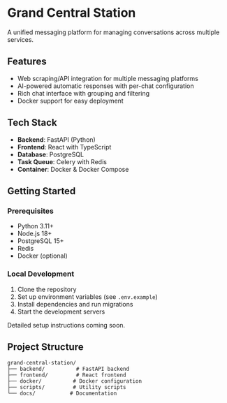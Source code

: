 # Grand Central Station

A unified messaging platform for managing conversations across multiple services.

## Features

- Web scraping/API integration for multiple messaging platforms
- AI-powered automatic responses with per-chat configuration
- Rich chat interface with grouping and filtering
- Docker support for easy deployment

## Tech Stack

- **Backend**: FastAPI (Python)
- **Frontend**: React with TypeScript
- **Database**: PostgreSQL
- **Task Queue**: Celery with Redis
- **Container**: Docker & Docker Compose

## Getting Started

### Prerequisites

- Python 3.11+
- Node.js 18+
- PostgreSQL 15+
- Redis
- Docker (optional)

### Local Development

1. Clone the repository
2. Set up environment variables (see `.env.example`)
3. Install dependencies and run migrations
4. Start the development servers

Detailed setup instructions coming soon.

## Project Structure

```
grand-central-station/
├── backend/          # FastAPI backend
├── frontend/         # React frontend
├── docker/          # Docker configuration
├── scripts/         # Utility scripts
└── docs/           # Documentation
```